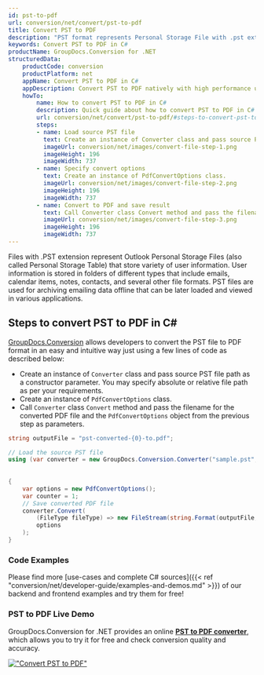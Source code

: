 ```yaml
---
id: pst-to-pdf
url: conversion/net/convert/pst-to-pdf
title: Convert PST to PDF
description: "PST format represents Personal Storage File with .pst extension. Learn how to convert PST to PDF file programmatically in C# language using GroupDocs.Conversion for .NET library."
keywords: Convert PST to PDF in C#
productName: GroupDocs.Conversion for .NET
structuredData:
    productCode: conversion
    productPlatform: net
    appName: Convert PST to PDF in C#
    appDescription: Convert PST to PDF natively with high performance using C# language and server side GroupDocs.Conversion for .NET APIs, without the use of any software like Microsoft or Open Office.
    howTo:
        name: How to convert PST to PDF in C# 
        description: Quick guide about how to convert PST to PDF in C# with high performance and accuracy.
        url: conversion/net/convert/pst-to-pdf/#steps-to-convert-pst-to-pdf-in-c
        steps:
        - name: Load source PST file 
          text: Create an instance of Converter class and pass source PST file path as a constructor parameter. You may specify absolute or relative file path as per your requirements. 
          imageUrl: conversion/net/images/convert-file-step-1.png
          imageHeight: 196
          imageWidth: 737
        - name: Specify convert options 
          text: Create an instance of PdfConvertOptions class.
          imageUrl: conversion/net/images/convert-file-step-2.png
          imageHeight: 196
          imageWidth: 737
        - name: Convert to PDF and save result 
          text: Call Converter class Convert method and pass the filename for the converted HTML file and the PdfConvertOptions object from the previous step as parameters.
          imageUrl: conversion/net/images/convert-file-step-3.png
          imageHeight: 196
          imageWidth: 737
---
```


Files with .PST extension represent Outlook Personal Storage Files (also called Personal Storage Table) that store variety of user information. User information is stored in folders of different types that include emails, calendar items, notes, contacts, and several other file formats. PST files are used for archiving emailing data offline that can be later loaded and viewed in various applications.

## Steps to convert PST to PDF in C#

[GroupDocs.Conversion](https://products.groupdocs.com/conversion/net) allows developers to convert the PST file to PDF format in an easy and intuitive way just using a few lines of code as described below:

* Create an instance of `Converter` class and pass source PST file path as a constructor parameter. You may specify absolute or relative file path as per your requirements. 
* Create an instance of `PdfConvertOptions` class.
* Call `Converter` class `Convert` method and pass the filename for the converted PDF file and the `PdfConvertOptions` object from the previous step as parameters.

```csharp
string outputFile = "pst-converted-{0}-to.pdf";

// Load the source PST file
using (var converter = new GroupDocs.Conversion.Converter("sample.pst", fileType => fileType == PersonalStorageFileType.Pst
                                                                                                    ? new PersonalStorageLoadOptions()
                                                                                                    : null))
{
    var options = new PdfConvertOptions();
	var counter = 1;
    // Save converted PDF file
    converter.Convert(
		(FileType fileType) => new FileStream(string.Format(outputFile, counter++), FileMode.Create),
        options
    );            
}
```

### Code Examples

Please find more [use-cases and complete C# sources]({{< ref "conversion/net/developer-guide/examples-and-demos.md" >}}) of our backend and frontend examples and try them for free!

### PST to PDF Live Demo

GroupDocs.Conversion for .NET provides an online [**PST to PDF converter**](https://products.groupdocs.app/conversion/pst-to-pdf), which allows you to try it for free and check conversion quality and accuracy.

[!["Convert PST to PDF"](conversion/net/images/convert-to-pdf/convert-pst-to-pdf.png)](https://products.groupdocs.app/conversion/pst-to-pdf)